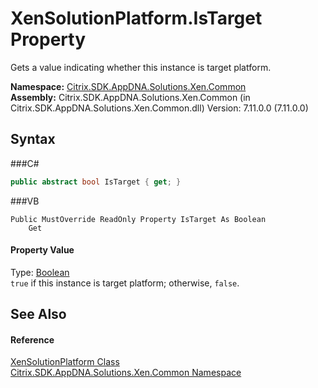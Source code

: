 # XenSolutionPlatform.IsTarget Property 
 

Gets a value indicating whether this instance is target platform.

**Namespace:**&nbsp;<a href="N_Citrix_SDK_AppDNA_Solutions_Xen_Common">Citrix.SDK.AppDNA.Solutions.Xen.Common</a><br />**Assembly:**&nbsp;Citrix.SDK.AppDNA.Solutions.Xen.Common (in Citrix.SDK.AppDNA.Solutions.Xen.Common.dll) Version: 7.11.0.0 (7.11.0.0)

## Syntax

###C#
```csharp
public abstract bool IsTarget { get; }
```

###VB
```vbnet
Public MustOverride ReadOnly Property IsTarget As Boolean
	Get
```


#### Property Value
Type: <a href="http://msdn2.microsoft.com/en-us/library/a28wyd50" target="_blank">Boolean</a><br />`true` if this instance is target platform; otherwise, `false`.

## See Also


#### Reference
<a href="T_Citrix_SDK_AppDNA_Solutions_Xen_Common_XenSolutionPlatform">XenSolutionPlatform Class</a><br /><a href="N_Citrix_SDK_AppDNA_Solutions_Xen_Common">Citrix.SDK.AppDNA.Solutions.Xen.Common Namespace</a><br />